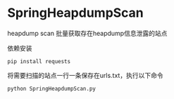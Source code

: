 # SpringHeapdumpScan
heapdump scan 批量获取存在heapdump信息泄露的站点

依赖安装

```
pip install requests
```

将需要扫描的站点一行一条保存在urls.txt，执行以下命令

```
python SpringHeapdumpScan.py
```

